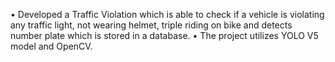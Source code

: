 • Developed a Traffic Violation which is able to check if a vehicle is violating any traffic light, not wearing helmet, triple riding on bike and detects number plate which is stored in a database.
• The project utilizes YOLO V5 model and OpenCV.
